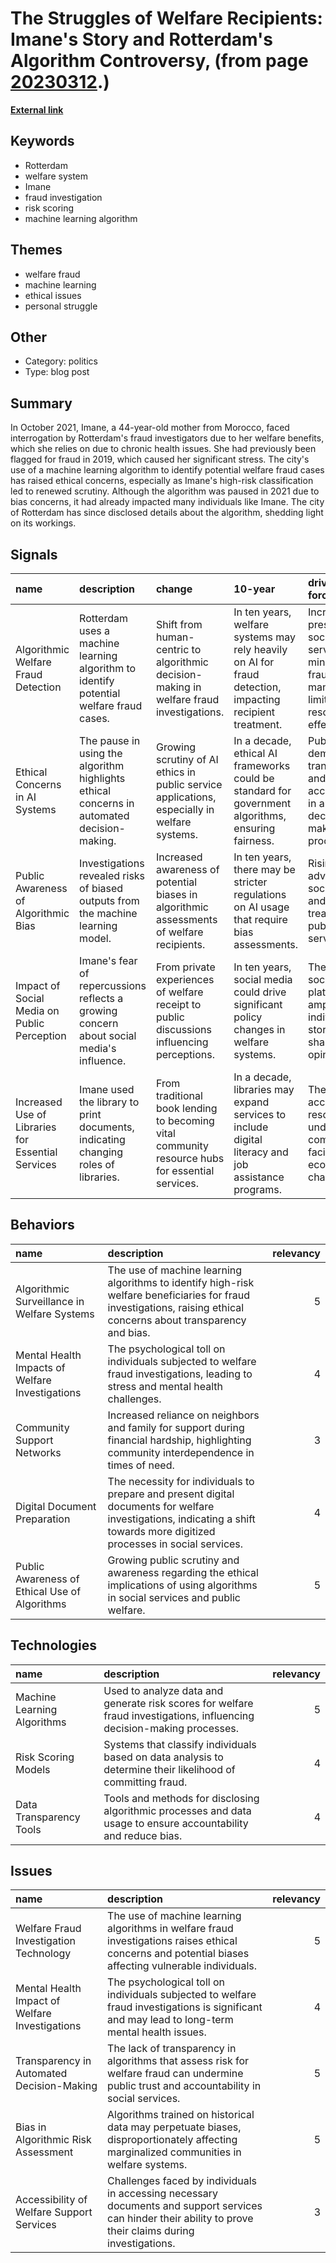 # __The Struggles of Welfare Recipients: Imane's Story and Rotterdam's Algorithm Controversy__, (from page [20230312](https://kghosh.substack.com/p/20230312).)

__[External link](https://www.wired.com/story/welfare-algorithms-discrimination/?utm_source=substack&utm_medium=email)__



## Keywords

* Rotterdam
* welfare system
* Imane
* fraud investigation
* risk scoring
* machine learning algorithm

## Themes

* welfare fraud
* machine learning
* ethical issues
* personal struggle

## Other

* Category: politics
* Type: blog post

## Summary

In October 2021, Imane, a 44-year-old mother from Morocco, faced interrogation by Rotterdam's fraud investigators due to her welfare benefits, which she relies on due to chronic health issues. She had previously been flagged for fraud in 2019, which caused her significant stress. The city's use of a machine learning algorithm to identify potential welfare fraud cases has raised ethical concerns, especially as Imane's high-risk classification led to renewed scrutiny. Although the algorithm was paused in 2021 due to bias concerns, it had already impacted many individuals like Imane. The city of Rotterdam has since disclosed details about the algorithm, shedding light on its workings.

## Signals

| name                                              | description                                                                                | change                                                                                          | 10-year                                                                                                  | driving-force                                                                                      |   relevancy |
|:--------------------------------------------------|:-------------------------------------------------------------------------------------------|:------------------------------------------------------------------------------------------------|:---------------------------------------------------------------------------------------------------------|:---------------------------------------------------------------------------------------------------|------------:|
| Algorithmic Welfare Fraud Detection               | Rotterdam uses a machine learning algorithm to identify potential welfare fraud cases.     | Shift from human-centric to algorithmic decision-making in welfare fraud investigations.        | In ten years, welfare systems may rely heavily on AI for fraud detection, impacting recipient treatment. | Increasing pressure on social services to minimize fraud and manage limited resources effectively. |           4 |
| Ethical Concerns in AI Systems                    | The pause in using the algorithm highlights ethical concerns in automated decision-making. | Growing scrutiny of AI ethics in public service applications, especially in welfare systems.    | In a decade, ethical AI frameworks could be standard for government algorithms, ensuring fairness.       | Public demand for transparency and accountability in automated decision-making processes.          |           5 |
| Public Awareness of Algorithmic Bias              | Investigations revealed risks of biased outputs from the machine learning model.           | Increased awareness of potential biases in algorithmic assessments of welfare recipients.       | In ten years, there may be stricter regulations on AI usage that require bias assessments.               | Rising advocacy for social justice and equitable treatment in public services.                     |           4 |
| Impact of Social Media on Public Perception       | Imane's fear of repercussions reflects a growing concern about social media's influence.   | From private experiences of welfare receipt to public discussions influencing perceptions.      | In ten years, social media could drive significant policy changes in welfare systems.                    | The power of social platforms to amplify individual stories and shape public opinion.              |           3 |
| Increased Use of Libraries for Essential Services | Imane used the library to print documents, indicating changing roles of libraries.         | From traditional book lending to becoming vital community resource hubs for essential services. | In a decade, libraries may expand services to include digital literacy and job assistance programs.      | The need for accessible resources in underserved communities facing economic challenges.           |           3 |

## Behaviors

| name                                            | description                                                                                                                                                                |   relevancy |
|:------------------------------------------------|:---------------------------------------------------------------------------------------------------------------------------------------------------------------------------|------------:|
| Algorithmic Surveillance in Welfare Systems     | The use of machine learning algorithms to identify high-risk welfare beneficiaries for fraud investigations, raising ethical concerns about transparency and bias.         |           5 |
| Mental Health Impacts of Welfare Investigations | The psychological toll on individuals subjected to welfare fraud investigations, leading to stress and mental health challenges.                                           |           4 |
| Community Support Networks                      | Increased reliance on neighbors and family for support during financial hardship, highlighting community interdependence in times of need.                                 |           3 |
| Digital Document Preparation                    | The necessity for individuals to prepare and present digital documents for welfare investigations, indicating a shift towards more digitized processes in social services. |           4 |
| Public Awareness of Ethical Use of Algorithms   | Growing public scrutiny and awareness regarding the ethical implications of using algorithms in social services and public welfare.                                        |           5 |

## Technologies

| name                        | description                                                                                                            |   relevancy |
|:----------------------------|:-----------------------------------------------------------------------------------------------------------------------|------------:|
| Machine Learning Algorithms | Used to analyze data and generate risk scores for welfare fraud investigations, influencing decision-making processes. |           5 |
| Risk Scoring Models         | Systems that classify individuals based on data analysis to determine their likelihood of committing fraud.            |           4 |
| Data Transparency Tools     | Tools and methods for disclosing algorithmic processes and data usage to ensure accountability and reduce bias.        |           4 |

## Issues

| name                                           | description                                                                                                                                                 |   relevancy |
|:-----------------------------------------------|:------------------------------------------------------------------------------------------------------------------------------------------------------------|------------:|
| Welfare Fraud Investigation Technology         | The use of machine learning algorithms in welfare fraud investigations raises ethical concerns and potential biases affecting vulnerable individuals.       |           5 |
| Mental Health Impact of Welfare Investigations | The psychological toll on individuals subjected to welfare fraud investigations is significant and may lead to long-term mental health issues.              |           4 |
| Transparency in Automated Decision-Making      | The lack of transparency in algorithms that assess risk for welfare fraud can undermine public trust and accountability in social services.                 |           5 |
| Bias in Algorithmic Risk Assessment            | Algorithms trained on historical data may perpetuate biases, disproportionately affecting marginalized communities in welfare systems.                      |           5 |
| Accessibility of Welfare Support Services      | Challenges faced by individuals in accessing necessary documents and support services can hinder their ability to prove their claims during investigations. |           3 |
